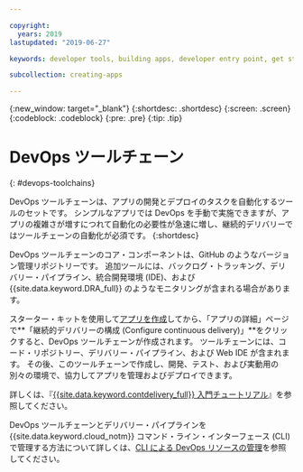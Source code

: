 ```yaml
---

copyright:
  years: 2019
lastupdated: "2019-06-27"

keywords: developer tools, building apps, developer entry point, get started coding, DevOps, toolchain

subcollection: creating-apps

---
```

{:new_window: target="_blank"}
{:shortdesc: .shortdesc}
{:screen: .screen}
{:codeblock: .codeblock}
{:pre: .pre}
{:tip: .tip}

# DevOps ツールチェーン
{: #devops-toolchains}

DevOps ツールチェーンは、アプリの開発とデプロイのタスクを自動化するツールのセットです。 シンプルなアプリでは DevOps を手動で実施できますが、アプリの複雑さが増すにつれて自動化の必要性が急速に増し、継続的デリバリーではツールチェーンの自動化が必須です。
{:shortdesc}

DevOps ツールチェーンのコア・コンポーネントは、GitHub のようなバージョン管理リポジトリーです。 追加ツールには、バックログ・トラッキング、デリバリー・パイプライン、統合開発環境 (IDE)、および {{site.data.keyword.DRA_full}} のようなモニタリングが含まれる場合があります。

スターター・キットを使用して[アプリを作成](/docs/apps?topic=creating-apps-getting-started)してから、「アプリの詳細」ページで**「継続的デリバリーの構成 (Configure continuous delivery)」**をクリックすると、DevOps ツールチェーンが作成されます。 ツールチェーンには、コード・リポジトリー、デリバリー・パイプライン、および Web IDE が含まれます。 その後、このツールチェーンで作成し、開発、テスト、および実動用の別々の環境で、協力してアプリを管理およびデプロイできます。

詳しくは、『[{{site.data.keyword.contdelivery_full}} 入門チュートリアル](/docs/services/ContinuousDelivery?topic=ContinuousDelivery-getting-started)』を参照してください。

DevOps ツールチェーンとデリバリー・パイプラインを {{site.data.keyword.cloud_notm}} コマンド・ライン・インターフェース (CLI) で管理する方法について詳しくは、[CLI による DevOps リソースの管理](/docs/cli?topic=cloud-cli-managing-devops-resources-cli)を参照してください。
